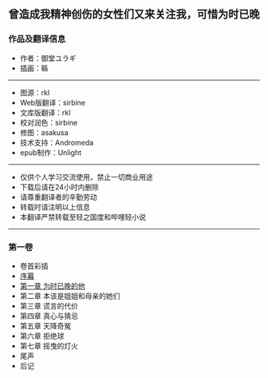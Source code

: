## 曾造成我精神创伤的女性们又来关注我，可惜为时已晚

### 作品及翻译信息

* 作者：御堂ユラギ
* 插画：緜

***

* 图源：rkl
* Web版翻译：sirbine
* 文库版翻译：rkl
* 校对润色：sirbine
* 修图：asakusa
* 技术支持：Andromeda
* epub制作：Unlight

***

* 仅供个人学习交流使用，禁止一切商业用途
* 下载后请在24小时内删除
* 请尊重翻译者的辛勤劳动
* 转载时请注明以上信息
* 本翻译严禁转载至轻之国度和哔哩轻小说

***

### 第一卷

  * 卷首彩插
  * [序幕](vol1/00-prologue.md)
  * [第一章 为时已晚的他](vol1/01.md)
  * 第二章 本该是姐姐和母亲的她们
  * 第三章 谎言的代价
  * 第四章 真心与猜忌
  * 第五章 天降奇冤
  * 第六章 拒绝球
  * 第七章 摇曳的灯火
  * 尾声
  * 后记

    
